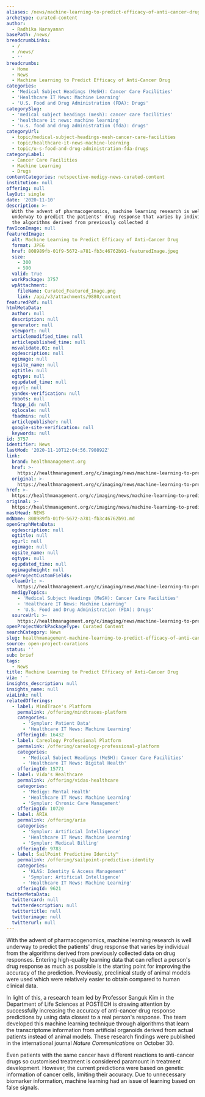 ```yaml
---
aliases: /news/machine-learning-to-predict-efficacy-of-anti-cancer-drug
archetype: curated-content
author:
  - Radhika Narayanan
basePath: /news/
breadcrumbLinks:
  - /
  - /news/
  - ''
breadcrumbs:
  - Home
  - News
  - Machine Learning to Predict Efficacy of Anti-Cancer Drug
categories:
  - 'Medical Subject Headings (MeSH): Cancer Care Facilities'
  - 'Healthcare IT News: Machine Learning'
  - 'U.S. Food and Drug Administration (FDA): Drugs'
categorySlug:
  - 'medical subject headings (mesh): cancer care facilities'
  - 'healthcare it news: machine learning'
  - 'u.s. food and drug administration (fda): drugs'
categoryUrl:
  - topic/medical-subject-headings-mesh-cancer-care-facilities
  - topic/healthcare-it-news-machine-learning
  - topic/u-s-food-and-drug-administration-fda-drugs
categoryLabel:
  - Cancer Care Facilities
  - Machine Learning
  - Drugs
contentCategories: netspective-medigy-news-curated-content
institution: null
offering: null
layOut: single
date: '2020-11-10'
description: >-
  With the advent of pharmacogenomics, machine learning research is well
  underway to predict the patients' drug response that varies by individual from
  the algorithms derived from previously collected d
favIconImage: null
featuredImage:
  alt: Machine Learning to Predict Efficacy of Anti-Cancer Drug
  format: JPEG
  href: 808989fb-01f9-5672-a781-fb3c46762b91-featuredImage.jpeg
  size:
    - 300
    - 590
  valid: true
  workPackage: 3757
  wpAttachment:
    fileName: Curated_Featured_Image.png
    link: /api/v3/attachments/9880/content
featuredPdf: null
htmlMetaData:
  author: null
  description: null
  generator: null
  viewport: null
  articlemodified_time: null
  articlepublished_time: null
  msvalidate.01: null
  ogdescription: null
  ogimage: null
  ogsite_name: null
  ogtitle: null
  ogtype: null
  ogupdated_time: null
  ogurl: null
  yandex-verification: null
  robots: null
  fbapp_id: null
  oglocale: null
  fbadmins: null
  articlepublisher: null
  google-site-verification: null
  keywords: null
id: 3757
identifier: News
lastMod: '2020-11-10T12:04:56.790892Z'
link:
  brand: healthmanagement.org
  href: >-
    https://healthmanagement.org/c/imaging/news/machine-learning-to-predict-efficacy-of-anti-cancer-drug
  original: >-
    https://healthmanagement.org/c/imaging/news/machine-learning-to-predict-efficacy-of-anti-cancer-drug
href: >-
  https://healthmanagement.org/c/imaging/news/machine-learning-to-predict-efficacy-of-anti-cancer-drug
original: >-
  https://healthmanagement.org/c/imaging/news/machine-learning-to-predict-efficacy-of-anti-cancer-drug
mastHead: NEWS
mdName: 808989fb-01f9-5672-a781-fb3c46762b91.md
openGraphMetaData:
  ogdescription: null
  ogtitle: null
  ogurl: null
  ogimage: null
  ogsite_name: null
  ogtype: null
  ogupdated_time: null
  ogimageheight: null
openProjectCustomFields:
  cleanUrl: >-
    https://healthmanagement.org/c/imaging/news/machine-learning-to-predict-efficacy-of-anti-cancer-drug
  medigyTopics:
    - 'Medical Subject Headings (MeSH): Cancer Care Facilities'
    - 'Healthcare IT News: Machine Learning'
    - 'U.S. Food and Drug Administration (FDA): Drugs'
  sourceUrl: >-
    https://healthmanagement.org/c/imaging/news/machine-learning-to-predict-efficacy-of-anti-cancer-drug
openProjectWorkPackageType: Curated Content
searchCategory: News
slug: healthmanagement-machine-learning-to-predict-efficacy-of-anti-cancer-drug
source: open-project-curations
status: ''
sub: brief
tags:
  - News
title: Machine Learning to Predict Efficacy of Anti-Cancer Drug
via: ' '
insights_description: null
insights_name: null
viaLink: null
relatedOfferings:
  - label: MindTrace's Platform
    permalink: /offering/mindtraces-platform
    categories:
      - 'Symplur: Patient Data'
      - 'Healthcare IT News: Machine Learning'
    offeringId: 16432
  - label: Careology Professional Platform
    permalink: /offering/careology-professional-platform
    categories:
      - 'Medical Subject Headings (MeSH): Cancer Care Facilities'
      - 'Healthcare IT News: Digital Health'
    offeringId: 15771
  - label: Vida's Healthcare
    permalink: /offering/vidas-healthcare
    categories:
      - 'Medigy: Mental Health'
      - 'Healthcare IT News: Machine Learning'
      - 'Symplur: Chronic Care Management'
    offeringId: 10720
  - label: ARIA
    permalink: /offering/aria
    categories:
      - 'Symplur: Artificial Intelligence'
      - 'Healthcare IT News: Machine Learning'
      - 'Symplur: Medical Billing'
    offeringId: 9783
  - label: SailPoint Predictive Identity™
    permalink: /offering/sailpoint-predictive-identity
    categories:
      - 'KLAS: Identity & Access Management'
      - 'Symplur: Artificial Intelligence'
      - 'Healthcare IT News: Machine Learning'
    offeringId: 9621
twitterMetaData:
  twittercard: null
  twitterdescription: null
  twittertitle: null
  twitterimage: null
  twitterurl: null
---
```

<p>With the advent of pharmacogenomics, machine learning research is well underway to predict the patients' drug response that varies by individual from the algorithms derived from previously collected data on drug responses. Entering high-quality learning data that can reflect a person's drug response as much as possible is the starting point for improving the accuracy of the prediction. Previously, preclinical study of animal models were used which were relatively easier to obtain compared to human clinical data.</p><p>In light of this, a research team led by Professor Sanguk Kim in the Department of Life Sciences at POSTECH is drawing attention by successfully increasing the accuracy of anti-cancer drug response predictions by using data closest to a real person's response. The team developed this machine learning technique through algorithms that learn the transcriptome information from artificial organoids derived from actual patients instead of animal models. These research findings were published in the international journal&nbsp;<i>Nature Communications</i>&nbsp;on October 30.</p><p>Even patients with the same cancer have different reactions to anti-cancer drugs so customised treatment is considered paramount in treatment development. However, the current predictions were based on genetic information of cancer cells, limiting their accuracy. Due to unnecessary biomarker information, machine learning had an issue of learning based on false signals.</p><p><br>&nbsp;</p>